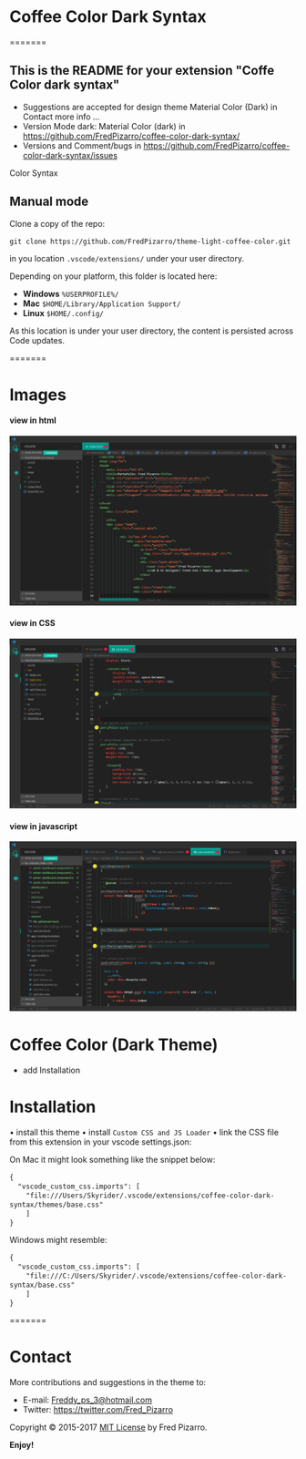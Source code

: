 
# Coffee Color Dark Syntax

=======
## This is the README for your extension "Coffe Color dark syntax"
* Suggestions are accepted for design theme Material Color (Dark) in Contact more info ...
* Version Mode dark: Material Color (dark) in  https://github.com/FredPizarro/coffee-color-dark-syntax/
* Versions and Comment/bugs in https://github.com/FredPizarro/coffee-color-dark-syntax/issues
 
 Color Syntax
## Manual mode
Clone a copy of the repo:

```
git clone https://github.com/FredPizarro/theme-light-coffee-color.git
```

in you location `.vscode/extensions/` under your user directory.

Depending on your platform, this folder is located here:
* **Windows** `%USERPROFILE%/`
* **Mac** `$HOME/Library/Application Support/`
* **Linux** `$HOME/.config/`

As this location is under your user directory, the content is persisted across Code updates.

=======
# Images

#### view in html
![HTML](screenshots/theme-coffee-html.png)
#### view in CSS
![HTML](screenshots/theme-coffee-css.png)
#### view in javascript
![HTML](screenshots/theme-coffee-ts.png)


# Coffee Color (Dark Theme)
* add Installation

# Installation 
• install this theme
• install `Custom CSS and JS Loader`
• link the CSS file from this extension in your vscode settings.json:

On Mac it might look something like the snippet below:

```
{
  "vscode_custom_css.imports": [
    "file:///Users/Skyrider/.vscode/extensions/coffee-color-dark-syntax/themes/base.css"
    ]
}
```

Windows might resemble:

```
{
  "vscode_custom_css.imports": [
    "file:///C:/Users/Skyrider/.vscode/extensions/coffee-color-dark-syntax/base.css"
    ]
}
```

=======
# Contact
More contributions and suggestions in the theme to:

* E-mail:  Freddy_ps_3@hotmail.com
* Twitter: https://twitter.com/Fred_Pizarro

Copyright © 2015-2017 [MIT License](https://github.com/FredPizarro/theme-light-coffee-color/blob/master/LICENSE/) by Fred Pizarro. 

**Enjoy!**
